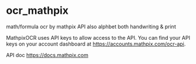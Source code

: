 # ocr_mathpix
math/formula ocr by mathpix API
also alphbet
both handwriting & print

MathpixOCR uses API keys to allow access to the API. You can find your API keys on your account dashboard at https://accounts.mathpix.com/ocr-api.

API doc https://docs.mathpix.com

